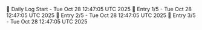 📅 Daily Log Start - Tue Oct 28 12:47:05 UTC 2025
📌 Entry 1/5 - Tue Oct 28 12:47:05 UTC 2025
📌 Entry 2/5 - Tue Oct 28 12:47:05 UTC 2025
📌 Entry 3/5 - Tue Oct 28 12:47:05 UTC 2025
